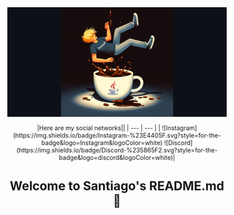 ##

<div id="header" align="center">

![Santiago Devotech Github's banner](santidevotechgbBanner2.png)

<div align="center">
|Here are my social networks||
| --- | --- |
| ![Instagram](https://img.shields.io/badge/Instagram-%23E4405F.svg?style=for-the-badge&logo=Instagram&logoColor=white) ![Discord](https://img.shields.io/badge/Discord-%235865F2.svg?style=for-the-badge&logo=discord&logoColor=white)|
</div>

<h1 align="center"> 

Welcome to Santiago's README.md 👋

</h1>

<h3 align="center">

</h3>

</div>
